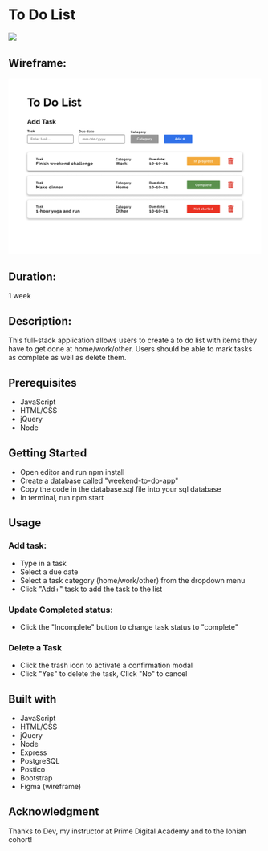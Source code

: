 # To Do List
<img src="/to-do-list.gif">

## Wireframe:
<img src="/to-do-list-wireframe.png">

## Duration: 
1 week 

## Description:
This full-stack application allows users to create a to do list with items they have to get done at home/work/other. Users should be able to mark tasks as complete as well as delete them. 

## Prerequisites 
- JavaScript 
- HTML/CSS
- jQuery 
- Node 

## Getting Started  
- Open editor and run npm install
- Create a database called "weekend-to-do-app"
- Copy the code in the database.sql file into your sql database 
- In terminal, run npm start

## Usage 
### Add task:
- Type in a task
- Select a due date 
- Select a task category (home/work/other) from the dropdown menu 
- Click "Add+" task to add the task to the list 

### Update Completed status:
- Click the "Incomplete" button to change task status to "complete"

### Delete a Task 
- Click the trash icon to activate a confirmation modal 
- Click "Yes" to delete the task, Click "No" to cancel 


## Built with 
- JavaScript 
- HTML/CSS
- jQuery 
- Node 
- Express 
- PostgreSQL 
- Postico 
- Bootstrap 
- Figma (wireframe)

## Acknowledgment 
Thanks to Dev, my instructor at Prime Digital Academy and to the Ionian cohort!